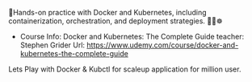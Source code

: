 🐳Hands-on practice with Docker and Kubernetes, including containerization, orchestration, and deployment strategies. 🚀🐳☸️

- Course Info:
  Docker and Kubernetes: The Complete Guide
  teacher: Stephen Grider
  Url: https://www.udemy.com/course/docker-and-kubernetes-the-complete-guide

Lets Play with Docker & Kubctl for scaleup application for million user.
